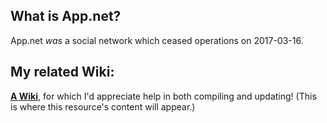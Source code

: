 ## What is App.net?

App.net *was* a social network which ceased operations on 2017-03-16.

## My related Wiki:

[**A Wiki**](../../wiki/Home), for which I'd appreciate help in both compiling and updating!  (This is where this resource's content will appear.)
